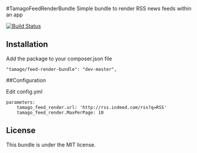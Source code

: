 #TamagoFeedRenderBundle
Simple bundle to render RSS news feeds within an app

[![Build Status](https://travis-ci.org/tamago-db/TamagoFeedRenderBundle.svg?branch=master)](https://travis-ci.org/tamago-db/TamagoFeedRenderBundle)

## Installation

Add the package to your composer.json file

```
"tamago/feed-render-bundle": "dev-master",
```
##Configuration

Edit config.yml

```
parameters:
    tamago_feed_render.url: 'http://rss.indeed.com/rss?q=RSS'
    tamago_feed_render.MaxPerPage: 10
```

## License

This bundle is under the MIT license.
